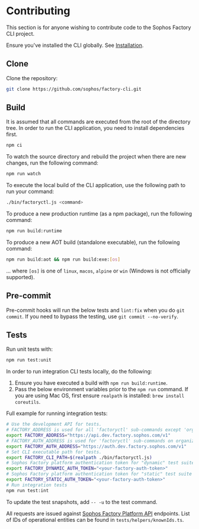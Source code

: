 # Contributing

This section is for anyone wishing to contribute code to the Sophos Factory CLI project.

Ensure you've installed the CLI globally. See [Installation](https://github.com/sophos/factory-cli#installation).

## Clone

Clone the repository:

```sh
git clone https://github.com/sophos/factory-cli.git
```

## Build

It is assumed that all commands are executed from the root of the directory tree. In order to run the CLI application, you need to install dependencies first.

```sh
npm ci
```

To watch the source directory and rebuild the project when there are new changes, run the following command:

```sh
npm run watch
```

To execute the local build of the CLI application, use the following path to run your command:

```sh
./bin/factoryctl.js <command>
```

To produce a new production runtime (as a npm package), run the following command:

```sh
npm run build:runtime
```

To produce a new AOT build (standalone executable), run the following command:

```sh
npm run build:aot && npm run build:exe:[os]
```

... where `[os]` is one of `linux`, `macos`, `alpine` or `win` (Windows is not officially supported).

## Pre-commit

Pre-commit hooks will run the below tests and `lint:fix` when you do `git commit`. If you need to bypass the testing, use `git commit --no-verify`.

## Tests

Run unit tests with:

```sh
npm run test:unit
```

In order to run integration CLI tests locally, do the following:

1. Ensure you have executed a build with `npm run build:runtime`.
2. Pass the below environment variables prior to the `npm run` command. If you are using Mac OS, first ensure `realpath` is installed: `brew install coreutils`.

Full example for running integration tests:

```sh
# Use the development API for tests.
# FACTORY_ADDRESS is used for all 'factoryctl' sub-commands except 'organization(s)'
export FACTORY_ADDRESS="https://api.dev.factory.sophos.com/v1"
# FACTORY_AUTH_ADDRESS is used for 'factoryctl' sub-commands on organization(s)
export FACTORY_AUTH_ADDRESS="https://auth.dev.factory.sophos.com/v1"
# Set CLI executable path for tests.
export FACTORY_CLI_PATH=$(realpath ./bin/factoryctl.js)
# Sophos Factory platform authentication token for "dynamic" test suite
export FACTORY_DYNAMIC_AUTH_TOKEN="<your-factory-auth-token>"
# Sophos Factory platform authentication token for "static" test suite
export FACTORY_STATIC_AUTH_TOKEN="<your-factory-auth-token>"
# Run integration tests
npm run test:int
```

To update the test snapshots, add `-- -u` to the test command.

All requests are issued against [Sophos Factory Platform API](https://api.dev.factory.sophos.com/v1) endpoints. List of IDs of operational entities can be found in `tests/helpers/knownIds.ts`.
